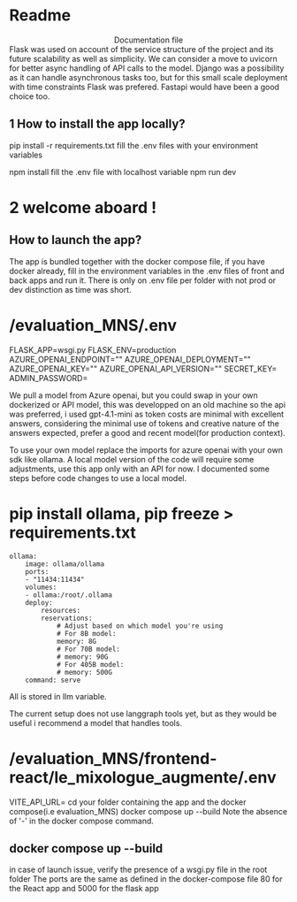 
# Readme

<center>Documentation file</center>
Flask was used on account of the service structure of the project and its future scalability as well as simplicity.
We can consider a move to uvicorn for better async handling of API calls to the model.
Django was a possibility as it can handle asynchronous tasks too, but for this small scale deployment with time constraints Flask was prefered.
Fastapi would have been a good choice too.

## 1 How to install the app locally?

pip install -r requirements.txt
fill the .env files with your environment variables

npm install 
fill the .env file with localhost variable
npm run dev

# 2 welcome aboard !
## How to launch the app?

The app is bundled together with the docker compose file, if you have docker already, fill in the environment variables 
in the .env files of front and back apps and run it.
There is only on .env file per folder with not prod or dev distinction as time was short.

# /evaluation_MNS/.env

FLASK_APP=wsgi.py
FLASK_ENV=production
AZURE_OPENAI_ENDPOINT=""
AZURE_OPENAI_DEPLOYMENT=""
AZURE_OPENAI_KEY=""
AZURE_OPENAI_API_VERSION=""
SECRET_KEY=
ADMIN_PASSWORD=

We pull a model from Azure openai, but you could swap in your own dockerized or API model, 
this was developped on an old machine so the api was preferred, i used gpt-4.1-mini as token costs are minimal
with excellent answers, considering the minimal use of tokens and creative nature of the answers expected,
prefer a good and recent model(for production context).

To use your own model replace the imports for azure openai with your own sdk like ollama.
A local model version of the code will require some adjustments, use this app only with an API for now.
I documented some steps before code changes to use a local model.
# pip install ollama, pip freeze > requirements.txt
    ollama:
        image: ollama/ollama
        ports:
        - "11434:11434"
        volumes:
        - ollama:/root/.ollama
        deploy:
            resources:
            reservations:
                # Adjust based on which model you're using
                # For 8B model:
                memory: 8G
                # For 70B model:
                # memory: 90G
                # For 405B model:
                # memory: 500G
        command: serve

All is stored in llm variable.

The current setup does not use langgraph tools yet, but as they would be useful i recommend a model that handles tools.


# /evaluation_MNS/frontend-react/le_mixologue_augmente/.env

VITE_API_URL=
cd your folder containing the app and the docker compose(i.e evaluation_MNS)
docker compose up --build
Note the absence of '-' in the docker compose command.

## docker compose up --build

in case of launch issue, verify the presence of a wsgi.py file in the root folder
The ports are the same as defined in the docker-compose file 80 for the React app and 5000 for the flask app

